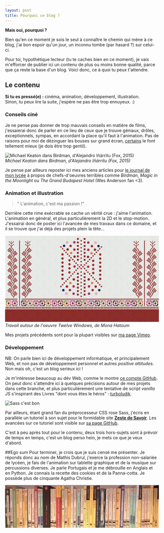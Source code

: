 ```yaml
---
layout: post
title: Pourquoi ce blog ?
---
```


**Mais oui, pourquoi ?**

Bien qu'en ce moment je sois le seul à connaître le chemin qui mène à ce blog, j'ai bon espoir qu'un jour, un inconnu tombe (par hasard ?) sur celui-ci.

Pour toi, hypothétique lecteur (tu te caches bien en ce moment), je vais m'efforcer de publier ici un contenu de plus ou moins bonne qualité, parce que ça reste la base d'un blog. Voici donc, ce à quoi tu peux t'attendre.

## Le contenu

**Si tu es pressé(e) :** cinéma, animation, développement, illustration.  
Sinon, tu peux lire la suite, j'espère ne pas être trop ennuyeux. :)

### Conseils ciné
Je ne pense pas donner de trop mauvais conseils en matière de films, j'essaierai donc de parler en ce lieu de ceux que je trouve géniaux, drôles, exceptionnels, sympas, en accordant la place qu'il faut à l'animation. Pas de raisons pour moi de dézinguer les bouses sur grand écran, [certains](http://unodieuxconnard.com/) le font tellement mieux (je dois être trop gentil).

![Michael Keaton dans Birdman, d'Alejandro Iñárritu (Fox, 2015)](http://maison-image.fr/app/webroot/csi/wp-content/uploads/2015/05/488765.jpg)  
*Michael Keaton dans Birdman, d'Alejandro Iñárritu (Fox, 2015)*

Je pense par ailleurs reposter ici mes anciens articles pour [le journal de mon lycée](http://maison-image.fr/app/webroot/csi/) à propos de chefs-d'oeuvres terribles comme *Birdman*, *Magic in the Moonlight* ou *The Grand Budapest Hotel* (Wes Anderson fan <3).

### Animation et illustration
> " L'animation, c'est ma passion !"

Derrière cette rime exécrable se cache un vérité crue : j'aime l'animation. L'animation en général, et plus particulièrement la 2D et le stop-motion. J'essairai donc de poster ici l'avancée de mes travaux dans ce domaine, et il se trouve que j'ai déjà des projets plein la tête...

![Travail autour de l'oeuvre Twelve Windows, de Mona Hatoum](/ressources/broderie4.gif)  
*Travail autour de l'oeuvre Twelve Windows, de Mona Hatoum*

Mes projets précédents sont pour la plupart visibles sur [ma page Vimeo](https://vimeo.com/user12625616).

### Développement
NB: On parle bien ici de développement informatique, et principalement Web, et non pas de développement personnel et autres *positive attitudes*. Non mais oh, c'est un blog serieux ici !

Je m'intéresse beaucoup au dév Web, comme le montre [ce compte GitHub](https://github.com/Matouche/). On peut donc s'attendre ici à quelques précisions autour de mes projets dans cette branche, et plus particulièrement une tentative de script *vanilla JS* s'inspirant des Livres "dont vous êtes le héros" : [turboludik](https://github.com/Matouche/turboludik).

![Sass c'est bon](http://sass-lang.com/assets/img/styleguide/color-1c4aab2b.png)

Par ailleurs, étant grand fan du préprocesseur CSS rose Sass, j'écris en parallèle un tutoriel à son sujet pour le formidable site **[Zeste de Savoir](http://zestedesavoir.com)**. Les avancées sur ce tutoriel sont visible sur [sa page GitHub](https://github.com/Matouche/tuto-sass).

C'est à peu après tout pour le contenu, deux trois hors-sujets sont à prévoir de temps en temps, c'est un blog perso hein, je mets ce que je veux d'abord.

##Ego sum
Pour terminer, je crois que je suis censé me présenter. Je réponds donc au nom de Mathis Dubrul, j'exerce la profession non-salariée de lycéen, je fais de l'animation sur tablette graphique et de la musique sur percussions diverses. Je parle Portugais et je me débrouille en Anglais et en Python. Je connais la recette des cookies et de la Panna-cotta. Je possède plus de cinquante Agatha Christie.

![Collection d'Agatha Christie : la preuve par l'image](/ressources/agatha.jpg)